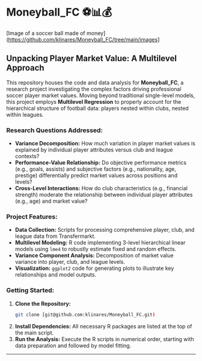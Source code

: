 # Moneyball_FC ⚽📊💰

[Image of a soccer ball made of money](https://github.com/klinares/Moneyball_FC/tree/main/images]

## Unpacking Player Market Value: A Multilevel Approach

This repository houses the code and data analysis for **Moneyball_FC**, a research project investigating the complex factors driving professional soccer player market values. Moving beyond traditional single-level models, this project employs **Multilevel Regression** to properly account for the hierarchical structure of football data: players nested within clubs, nested within leagues.

### Research Questions Addressed:

* **Variance Decomposition:** How much variation in player market values is explained by individual player attributes versus club and league contexts?
* **Performance-Value Relationship:** Do objective performance metrics (e.g., goals, assists) and subjective factors (e.g., nationality, age, prestige) differentially predict market values across positions and levels?
* **Cross-Level Interactions:** How do club characteristics (e.g., financial strength) moderate the relationship between individual player attributes (e.g., age) and market value?

### Project Features:

* **Data Collection:** Scripts for processing comprehensive player, club, and league data from Transfermarkt.
* **Multilevel Modeling:** R code implementing 3-level hierarchical linear models using `lme4` to robustly estimate fixed and random effects.
* **Variance Component Analysis:** Decomposition of market value variance into player, club, and league levels.
* **Visualization:** `ggplot2` code for generating plots to illustrate key relationships and model outputs.

### Getting Started:

1.  **Clone the Repository:**
    ```bash
    git clone [git@github.com:klinares/Moneyball_FC.git)
    ```
2.  **Install Dependencies:** All necessary R packages are listed at the top of the main script.
3.  **Run the Analysis:** Execute the R scripts in numerical order, starting with data preparation and followed by model fitting.

---

